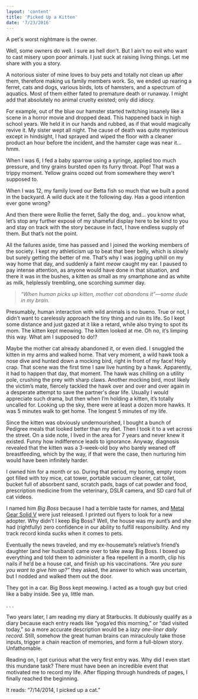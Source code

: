 ```yaml
---
layout: 'content'
title: 'Picked Up a Kitten'
date: '7/23/2016'
---
```


A pet's worst nightmare is the owner.

Well, some owners do well. I sure as hell don't. But I ain't no evil who want to cast misery upon poor animals. I just suck at raising living things. Let me share with you a story.

A notorious sister of mine loves to buy pets and totally not clean up after them, therefore making us family members work. So, we ended up rearing a ferret, cats and dogs, various birds, lots of hamsters, and a spectrum of aquatics. Most of them either fated to premature death or runaway. I might add that absolutely no animal cruelty existed; only did idiocy.

For example, out of the blue our hamster started twitching insanely like a scene in a horror movie and dropped dead. This happened back in high school years. We held it in our hands and rubbed, as if that would magically revive it. My sister wept all night. The cause of death was quite mysterious except in hindsight, I had sprayed and wiped the floor with a cleaner product an hour before the incident, and the hamster cage was near it… hmm.

When I was 6, I fed a baby sparrow using a syringe, applied too much pressure, and tiny grains bursted open its furry throat. Pop! That was a trippy moment. Yellow grains oozed out from somewhere they were't supposed to.

When I was 12, my family loved our Betta fish so much that we built a pond in the backyard. A wild duck ate it the following day. Has a good intention ever gone wrong?

And then there were Rollie the ferret, Sally the dog, and... you know what, let’s stop any further exposé of my shameful display here to be kind to you and stay on track with the story because in fact, I have endless supply of them. But that’s not the point.

All the failures aside, time has passed and I joined the working members of the society. I kept my athleticism up to beat that beer belly, which is slowly but surely getting the better of me. That’s why I was jogging uphill on my way home that day, and suddenly a faint *meow* caught my ear. I paused to pay intense attention, as anyone would have done in that situation, and there it was in the bushes, a kitten as small as my smartphone and as white as milk, helplessly trembling, one scorching summer day.

> *“When human picks up kitten, mother cat abandons it”&mdash;some dude in my brain.*

Presumably, human interaction with wild animals is no bueno. True or not, I didn’t want to carelessly approach the tiny thing and ruin its life. So I kept some distance and just gazed at it like a retard, while also trying to spot its mom. The kitten kept meowing. The kitten looked at me. Oh no, it’s limping this way. What am I supposed to do!?

Maybe the mother cat already abandoned it, or even died. I snuggled the kitten in my arms and walked home. That very moment, a wild hawk took a nose dive and hunted down a mocking bird, right in front of my face! Holy crap. That scene was the first time I saw live hunting by a hawk. Apparently, it had to happen that day, that moment. The hawk was chilling on a utility pole, crushing the prey with sharp claws. Another mocking bird, most likely the victim’s mate, fiercely tackled the hawk over and over and over again in a desperate attempt to save the partner's dear life. Usually I would appreciate such drama, but then when I’m holding a kitten, it’s totally uncalled for. Looking up the sky, there were at least a dozen more hawks. It was 5 minutes walk to get home. The longest 5 minutes of my life.

Since the kitten was obviously undernourished, I bought a bunch of Pedigree meals that looked better than my diet. Then I took it to a vet across the street. On a side note, I lived in the area for 7 years and never knew it existed. Funny how indifference leads to ignorance. Anyway, diagnosis revealed that the kitten was a 3-week-old boy who barely weaned off breastfeeding, which by the way, if that were the case, then nurturing him would have been infinitely harder.

I owned him for a month or so. During that period, my boring, empty room got filled with toy mice, cat tower, portable vacuum cleaner, cat toilet, bucket full of absorbent sand, scratch pads, bags of cat powder and food, prescription medicine from the veterinary, DSLR camera, and SD card full of cat videos.

I named him *Big Boss* because I had a terrible taste for names, and [Metal Gear Solid V](https://en.wikipedia.org/wiki/Metal_Gear_Solid_V:_Ground_Zeroes) were just released. I printed out flyers to look for a new adopter. Why didn’t I keep Big Boss? Well, the house was my aunt’s and she had (rightfully) zero confidence in our ability to fulfill responsibility. And my track record kinda sucks when it comes to pets.

Eventually the news traveled, and my ex-housemate’s relative’s friend’s daughter (and her husband) came over to take away Big Boss. I boxed up everything and told them to administer a flea repellent in a month, clip his nails if he’d be a house cat, and finish up his vaccinations. *“Are you sure you want to give him up?”* they asked, the answer to which was uncertain, but I nodded and walked them out the door.

They got in a car. Big Boss kept meowing. I acted as a tough guy but cried like a baby inside. See ya, little man.

.
.
.

Two years later, I am reading my diary at Starbucks. It dubiously qualify as a diary because each entry reads like “yoga’ed this morning,” or “dad visited today,” so a more accurate description would be a *lazy one-liner daily record*. Still, somehow the great human brains can miraculouly take those inputs, trigger a chain reaction of memories, and form a full-blown story. Unfathomable.

Reading on, I got curious what the very first entry was. Why did I even start this mundane task? There must have been an incredible event that motivated me to record my life. After flipping through hundreds of pages, I finally reached the beginning.

It reads: “7/14/2014, I picked up a cat.”
